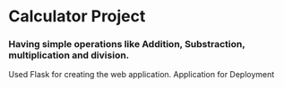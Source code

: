 # Calculator Project

### Having simple operations like Addition, Substraction, multiplication and division.

Used Flask for creating the web application.
Application for Deployment
